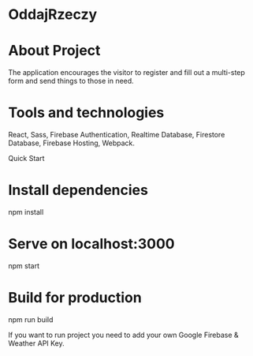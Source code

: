 # OddajRzeczy

# About Project
The application encourages the visitor to register and fill out a multi-step form and send things to those in need.

# Tools and technologies
React, Sass, Firebase Authentication, Realtime Database, Firestore Database, Firebase Hosting, Webpack.



Quick Start
# Install dependencies
npm install

# Serve on localhost:3000
npm start

# Build for production
npm run build

If you want to run project you need to add your own Google Firebase & Weather API Key.
